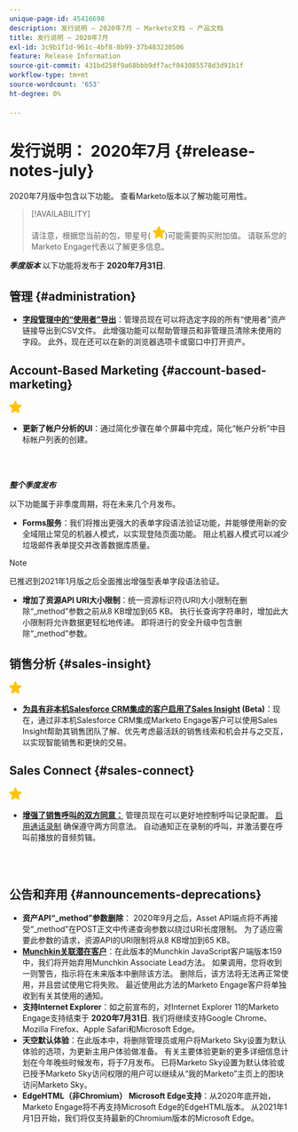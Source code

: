 ```yaml
---
unique-page-id: 45416698
description: 发行说明 — 2020年7月 — Marketo文档 — 产品文档
title: 发行说明 — 2020年7月
exl-id: 3c9b1f1d-961c-4bf8-8b99-37b483230506
feature: Release Information
source-git-commit: 431bd258f9a68bbb9df7acf043085578d3d91b1f
workflow-type: tm+mt
source-wordcount: '653'
ht-degree: 0%

---
```


# 发行说明： 2020年7月 {#release-notes-july}

2020年7月版中包含以下功能。 查看Marketo版本以了解功能可用性。

>[!AVAILABILITY]
>
>请注意，根据您当前的包，带星号( ![(star)](assets/yellow-star.png))可能需要购买附加值。 请联系您的Marketo Engage代表以了解更多信息。

**_季度版本_** 以下功能将发布于 **2020年7月31日**.

## 管理 {#administration}

* **[字段管理中的“使用者”导出](/help/marketo/product-docs/administration/field-management/export-used-by-data-for-a-field.md)**：管理员现在可以将选定字段的所有“使用者”资产链接导出到CSV文件。 此增强功能可以帮助管理员和非管理员清除未使用的字段。 此外，现在还可以在新的浏览器选项卡或窗口中打开资产。

## Account-Based Marketing {#account-based-marketing}

![(star)](assets/yellow-star.png)

* **更新了帐户分析的UI**：通过简化步骤在单个屏幕中完成，简化“帐户分析”中目标帐户列表的创建。

<br> 

**_整个季度发布_**

以下功能属于非季度周期，将在未来几个月发布。

* **Forms服务**：我们将推出更强大的表单字段语法验证功能，并能够使用新的安全域阻止常见的机器人模式，以实现登陆页面功能。 阻止机器人模式可以减少垃圾邮件表单提交并改善数据库质量。

>[!NOTE]
>
>已推迟到2021年1月版之后全面推出增强型表单字段语法验证。

* **增加了资源API URI大小限制**：统一资源标识符(URI)大小限制在删除“_method”参数之前从8 KB增加到65 KB。 执行长查询字符串时，增加此大小限制将允许数据更轻松地传递。 即将进行的安全升级中包含删除“_method”参数。

## 销售分析 {#sales-insight}

![(star)](assets/yellow-star.png)

* **[为具有非本机Salesforce CRM集成的客户启用了Sales Insight](/help/marketo/product-docs/marketo-sales-insight/sales-insight-for-non-native-salesforce-integrations.md) (Beta)**：现在，通过非本机Salesforce CRM集成Marketo Engage客户可以使用Sales Insight帮助其销售团队了解、优先考虑最活跃的销售线索和机会并与之交互，以实现智能销售和更快的交易。

## Sales Connect {#sales-connect}

![(star)](assets/yellow-star.png)

* **[增强了销售呼叫的双方同意：](/help/marketo/product-docs/marketo-sales-connect/phone/two-party-consent-settings.md)** 管理员现在可以更好地控制呼叫记录配置。 [启用通话录制](/help/marketo/product-docs/marketo-sales-connect/phone/enable-call-recording.md) 确保遵守两方同意法。 自动通知正在录制的呼叫，并激活要在呼叫前播放的音频剪辑。

<br> 

## 公告和弃用 {#announcements-deprecations}

* **资产API“_method”参数删除**： 2020年9月之后，Asset API端点将不再接受“_method”在POST正文中传递查询参数以绕过URI长度限制。 为了适应需要此参数的请求，资源API的URI限制将从8 KB增加到65 KB。
* **[Munchkin关联潜在客户](https://developers.marketo.com/blog/deprecation-of-munchkin-associate-lead-method/)**：在此版本的Munchkin JavaScript客户端版本159中，我们将开始弃用Munchkin Associate Lead方法。 如果调用，您将收到一则警告，指示将在未来版本中删除该方法。 删除后，该方法将无法再正常使用，并且尝试使用它将失败。 最近使用此方法的Marketo Engage客户将单独收到有关其使用的通知。
* **支持Internet Explorer**：如之前宣布的，对Internet Explorer 11的Marketo Engage支持结束于 **2020年7月31日**. 我们将继续支持Google Chrome、Mozilla Firefox、Apple Safari和Microsoft Edge。
* **天空默认体验**：在此版本中，将删除管理员或用户将Marketo Sky设置为默认体验的选项，为更新主用户体验做准备。 有关主要体验更新的更多详细信息计划在今年晚些时候发布，将于7月发布。 已将Marketo Sky设置为默认体验或已授予Marketo Sky访问权限的用户可以继续从“我的Marketo”主页上的图块访问Marketo Sky。
* **EdgeHTML（非Chromium） Microsoft Edge支持**：从2020年底开始，Marketo Engage将不再支持Microsoft Edge的EdgeHTML版本。 从2021年1月1日开始，我们将仅支持最新的Chromium版本的Microsoft Edge。
